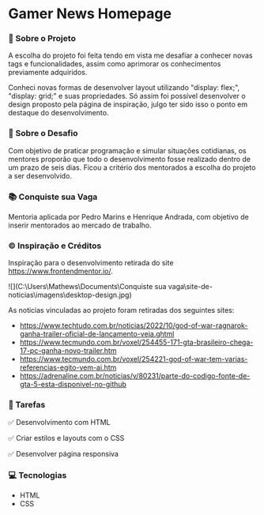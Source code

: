 # Gamer News Homepage 



### :page_facing_up: Sobre o Projeto

A escolha do projeto foi feita tendo em vista me desafiar a conhecer novas tags e funcionalidades, assim como aprimorar os conhecimentos previamente adquiridos. 

Conheci novas formas de desenvolver layout utilizando "display: flex;", "display: grid;" e suas propriedades. Só assim foi possível desenvolver o design proposto pela página de inspiração, julgo ter sido isso o ponto em destaque do desenvolvimento. 



### :page_facing_up: Sobre o Desafio

Com objetivo de praticar programação e simular situações cotidianas, os mentores proporão que todo o desenvolvimento fosse realizado dentro de um prazo de seis dias. Ficou a critério dos mentorados a escolha do projeto a ser desenvolvido.



### :books: Conquiste sua Vaga 

Mentoria aplicada por Pedro Marins e Henrique Andrada, com objetivo de inserir mentorados ao mercado de trabalho. 



### :copyright: Inspiração e Créditos

Inspiração para o desenvolvimento retirada do site https://www.frontendmentor.io/. 

![](C:\Users\Mathews\Documents\Conquiste sua vaga\site-de-noticias\imagens\desktop-design.jpg)



As noticias vinculadas ao projeto foram retiradas dos seguintes sites:



- https://www.techtudo.com.br/noticias/2022/10/god-of-war-ragnarok-ganha-trailer-oficial-de-lancamento-veja.ghtml
- https://www.tecmundo.com.br/voxel/254455-171-gta-brasileiro-chega-17-pc-ganha-novo-trailer.htm
- https://www.tecmundo.com.br/voxel/254221-god-of-war-tem-varias-referencias-egito-vem-ai.htm
- https://adrenaline.com.br/noticias/v/80231/parte-do-codigo-fonte-de-gta-5-esta-disponivel-no-github



### :briefcase: Tarefas

:white_check_mark: Desenvolvimento com HTML

:white_check_mark: Criar estilos e layouts com o CSS

:white_check_mark: Desenvolver página responsiva 



### :computer: Tecnologias 

- HTML
- CSS






